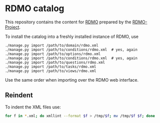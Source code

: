 RDMO catalog
============

This repository contains the content for [RDMO](https://github.com/rdmorganiser/rdmo) prepared by the [RDMO-Project](https://rdmorganiser.github.io).

To install the catalog into a freshly installed instance of RDMO, use

```
./manage.py import /path/to/domain/rdmo.xml
./manage.py import /path/to/conditions/rdmo.xml  # yes, again
./manage.py import /path/to/options/rdmo.xml
./manage.py import /path/to/conditions/rdmo.xml  # yes, again
./manage.py import /path/to/questions/rdmo.xml
./manage.py import /path/to/tasks/rdmo.xml
./manage.py import /path/to/views/rdmo.xml
```

Use the same order when importing over the RDMO web interface.


Reindent
--------

To indent the XML files use:

```bash
for f in *.xml; do xmllint --format $f > /tmp/$f; mv /tmp/$f $f; done
```
